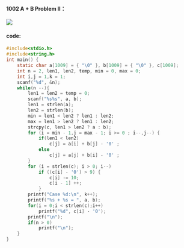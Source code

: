 #### 1002 A + B Problem II：

![](https://wcowboy-1258563652.cos.ap-chengdu.myqcloud.com/img/1002%20A%20%2B%20B%20Problem%20II.png)

#### code:

```c
#include<stdio.h>
#include<string.h>
int main() {
	static char a[1009] = { "\0" }, b[1009] = { "\0" }, c[1009];
	int n = 2, len1, len2, temp, min = 0, max = 0;
	int i,j = 1,k = 1;
	scanf("%d", &n);
	while(n --){
		len1 = len2 = temp = 0;
		scanf("%s%s", a, b);
		len1 = strlen(a);
		len2 = strlen(b);
		min = len1 < len2 ? len1 : len2;
		max = len1 > len2 ? len1 : len2;
		strcpy(c, len1 > len2 ? a : b);
		for (i = min - 1,j = max - 1; i >= 0 ; i--,j--) {
			if(len1 < len2)
				c[j] = a[i] + b[j] - '0' ;
			else
				c[j] = a[j] + b[i] - '0' ;
		}
		for (i = strlen(c); i > 0; i--)
			if ((c[i] - '0') > 9) {
				c[i] -= 10;
				c[i - 1] ++;
			}
		printf("Case %d:\n", k++);
		printf("%s + %s = ", a, b);
		for(i = 0;i < strlen(c);i++)
			printf("%d", c[i] - '0');
		printf("\n");
		if(n > 0)
			printf("\n");
	}
}

```

